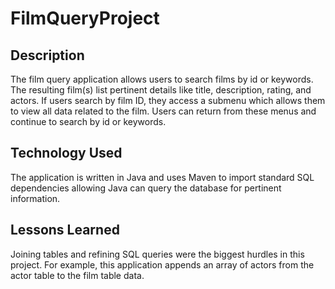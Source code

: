 # FilmQueryProject

## Description
The film query application allows users to search films by id or keywords. 
The resulting film(s) list pertinent details like title, description, rating, and actors. If users search by film ID, they access a submenu 
which allows them to view all data related to the film. Users can return from these menus and continue to search by id or keywords. 

## Technology Used
The application is written in Java and uses Maven to import standard SQL dependencies allowing Java can query the database for pertinent information.

## Lessons Learned
Joining tables and refining SQL queries were the biggest hurdles in this project. For example, this application appends an array of actors from the actor table to the film table data.
